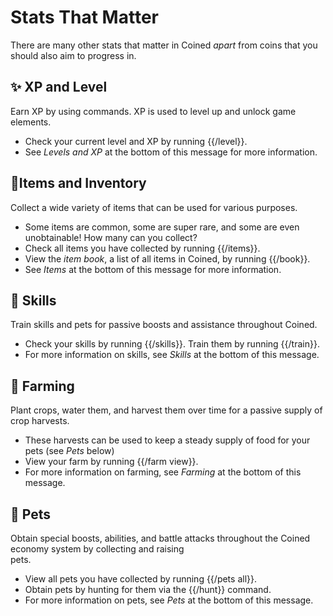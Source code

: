 # Stats That Matter

There are many other stats that matter in Coined *apart* from coins that you should also aim to progress in.

## ✨ XP and Level
Earn XP by using commands. XP is used to level up and unlock game elements.
- Check your current level and XP by running {{/level}}. 
- See *Levels and XP* at the bottom of this message for more information.

## 🎒Items and Inventory
Collect a wide variety of items that can be used for various purposes.
- Some items are common, some are super rare, and some are even unobtainable! How many can you collect?
- Check all items you have collected by running {{/items}}.
- View the *item book*, a list of all items in Coined, by running {{/book}}.
- See *Items* at the bottom of this message for more information.

## 🔮 Skills
Train skills and pets for passive boosts and assistance throughout Coined.
- Check your skills by running {{/skills}}. Train them by running {{/train}}.
- For more information on skills, see *Skills* at the bottom of this message.

## 🌾 Farming
Plant crops, water them, and harvest them over time for a passive supply of crop harvests.
- These harvests can be used to keep a steady supply of food for your pets (see *Pets* below)
- View your farm by running {{/farm view}}.
- For more information on farming, see *Farming* at the bottom of this message.

## 🦮 Pets
Obtain special boosts, abilities, and battle attacks throughout the Coined economy system by collecting and raising \
pets.
- View all pets you have collected by running {{/pets all}}.
- Obtain pets by hunting for them via the {{/hunt}} command.
- For more information on pets, see *Pets* at the bottom of this message.